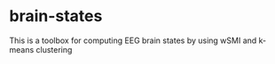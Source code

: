 # brain-states
This is a toolbox for computing EEG brain states by using wSMI and k-means clustering
